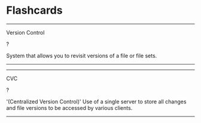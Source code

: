 
# Flashcards

___

Version Control

?

System that allows you to revisit versions of a file or file sets.

___

___

CVC

?

'(Centralized Version Control)' Use of a single server to store all changes and file versions to be accessed by various clients. 

___